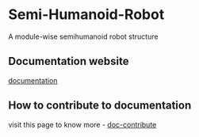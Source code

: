 # Semi-Humanoid-Robot
A module-wise semihumanoid robot structure

## Documentation website

[documentation](https://rignitc.github.io/semi-humanoid/)

## How to contribute to documentation

visit this page to know more - [doc-contribute](https://github.com/rignitc/semi-humanoid/tree/documentation)



